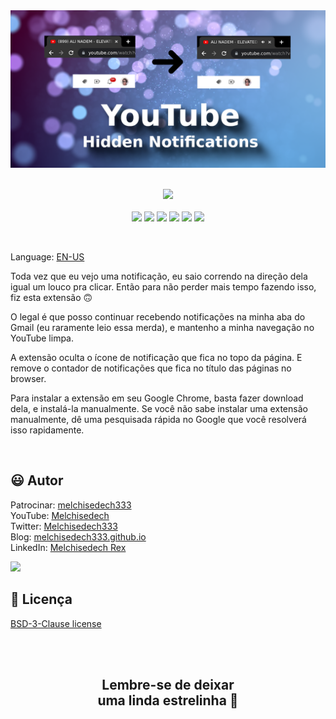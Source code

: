 
<div align='center'>

<img src="images/banner.png" />

</div>

<br>

<p align="center">
    <a href="https://github.com/sponsors/melchisedech333"><img src="https://img.shields.io/badge/patrocinar-30363D?style=for-the-badge&logo=GitHub-Sponsors&logoColor=#white" ></a>
    <br><br>
    <img src="https://badgen.net/badge/nível de amor/8 de 10/purple" >
    <img src="https://img.shields.io/github/languages/count/melchisedech333/youtube-hidden-notifications?color=%23f34b7d&label=linguagens" >
    <img src="https://img.shields.io/github/languages/top/melchisedech333/youtube-hidden-notifications?color=%23f34b7d" >
    <img src="https://img.shields.io/github/directory-file-count/melchisedech333/youtube-hidden-notifications?label=arquivos" >
    <img src="https://img.shields.io/github/repo-size/melchisedech333/youtube-hidden-notifications?label=tamanho repo" >
    <img src="https://img.shields.io/github/license/melchisedech333/youtube-hidden-notifications?label=licen%C3%A7a" >
</p>

<br>

Language: <a href="readme.md">EN-US</a>

Toda vez que eu vejo uma notificação, eu saio correndo na direção dela igual um louco pra clicar. Então para não perder mais tempo fazendo isso, fiz esta extensão 🙃

O legal é que posso continuar recebendo notificações na minha aba do Gmail (eu raramente leio essa merda), e mantenho a minha navegação no YouTube limpa.

A extensão oculta o ícone de notificação que fica no topo da página. E remove o contador de notificações que fica no título das páginas no browser.

Para instalar a extensão em seu Google Chrome, basta fazer download dela, e instalá-la manualmente. Se você não sabe instalar uma extensão manualmente, dê uma pesquisada rápida no Google que você resolverá isso rapidamente.

<br>

:smiley: Autor
---

Patrocinar: [melchisedech333](https://github.com/sponsors/melchisedech333)<br>
YouTube: [Melchisedech](https://www.youtube.com/channel/UC4Sh4wxncr5arnydpUfWPKw)<br>
Twitter: [Melchisedech333](https://twitter.com/Melchisedech333)<br>
Blog: [melchisedech333.github.io](https://melchisedech333.github.io/)<br>
LinkedIn: [Melchisedech Rex](https://www.linkedin.com/in/melchisedech-rex-724152235/)

<img src="https://github.com/melchisedech333.png?size=200" height="100" />

<br>

:scroll: Licença
---

[ BSD-3-Clause license](./license)

<br><br>

<div align="center">

## Lembre-se de deixar <br> uma linda estrelinha :star_struck:

</div>



